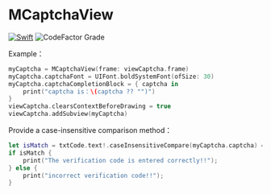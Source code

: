 # MCaptchaView

[![Swift](https://github.com/mash3l777/MCaptchaView/actions/workflows/swift.yml/badge.svg)](https://github.com/mash3l777/MCaptchaView/actions/workflows/swift.yml) ![CodeFactor Grade](https://img.shields.io/codefactor/grade/github/mash3l777/MCaptchaView/main)

Example：

```swift
myCaptcha = MCaptchaView(frame: viewCaptcha.frame)
myCaptcha.captchaFont = UIFont.boldSystemFont(ofSize: 30)
myCaptcha.captchaCompletionBlock = { captcha in
    print("captcha is：\(captcha ?? "")")
}
viewCaptcha.clearsContextBeforeDrawing = true
viewCaptcha.addSubview(myCaptcha)
```

Provide a case-insensitive comparison method：

```swift
let isMatch = txtCode.text!.caseInsensitiveCompare(myCaptcha.captcha) == .orderedSame
if isMatch {
    print("The verification code is entered correctly!!");
} else {
    print("incorrect verification code!!");
}
```
